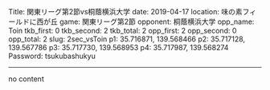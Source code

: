 Title: 関東リーグ第2節vs桐蔭横浜大学
date: 2019-04-17
location: 味の素フィールドに西が丘
game: 関東リーグ第2節
opponent: 桐蔭横浜大学
opp_name: Toin
tkb_first: 0
tkb_second: 2
tkb_total: 2
opp_first: 2
opp_second: 0
opp_total: 2
slug: 2sec_vsToin
p1: 35.716871, 139.568466
p2: 35.717128, 139.567786
p3: 35.717730, 139.568953
p4: 35.717987, 139.568274
Password: tsukubashukyu



---
no content
